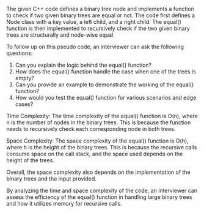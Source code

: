 The given C++ code defines a binary tree node and implements a function to check if two given binary trees are equal or not. The code first defines a Node class with a key value, a left child, and a right child. The equal() function is then implemented to recursively check if the two given binary trees are structurally and node-wise equal.

To follow up on this pseudo code, an interviewer can ask the following questions:

1. Can you explain the logic behind the equal() function?
2. How does the equal() function handle the case when one of the trees is empty?
3. Can you provide an example to demonstrate the working of the equal() function?
4. How would you test the equal() function for various scenarios and edge cases?

Time Complexity: 
The time complexity of the equal() function is O(n), where n is the number of nodes in the binary trees. This is because the function needs to recursively check each corresponding node in both trees.

Space Complexity:
The space complexity of the equal() function is O(h), where h is the height of the binary trees. This is because the recursive calls consume space on the call stack, and the space used depends on the height of the trees.

Overall, the space complexity also depends on the implementation of the binary trees and the input provided.

By analyzing the time and space complexity of the code, an interviewer can assess the efficiency of the equal() function in handling large binary trees and how it utilizes memory for recursive calls.